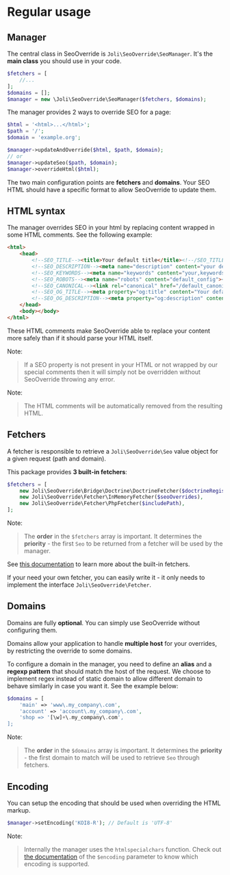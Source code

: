# Regular usage

## Manager

The central class in SeoOverride is `Joli\SeoOverride\SeoManager`. It's the
**main class** you should use in your code.

```php
$fetchers = [
    //...
];
$domains = [];
$manager = new \Joli\SeoOverride\SeoManager($fetchers, $domains);
```

The manager provides 2 ways to override SEO for a page:

```php
$html = '<html>...</html>';
$path = '/';
$domain = 'example.org';

$manager->updateAndOverride($html, $path, $domain);
// or
$manager->updateSeo($path, $domain);
$manager->overrideHtml($html);
```

The two main configuration points are **fetchers** and **domains**.
Your SEO HTML should have a specific format to allow SeoOverride to update
them.

## HTML syntax

The manager overrides SEO in your html by replacing content wrapped in some
HTML comments. See the following example:

```html
<html>
    <head>
        <!--SEO_TITLE--><title>Your default title</title><!--/SEO_TITLE-->
        <!--SEO_DESCRIPTION--><meta name="description" content="your default description"><!--/SEO_DESCRIPTION-->
        <!--SEO_KEYWORDS--><meta name="keywords" content="your,keywords"><!--/SEO_KEYWORDS-->
        <!--SEO_ROBOTS--><meta name="robots" content="default_config"><!--/SEO_ROBOTS-->
        <!--SEO_CANONICAL--><link rel="canonical" href="/default_canonical_url"><!--/SEO_CANONICAL-->
        <!--SEO_OG_TITLE--><meta property="og:title" content="Your default og:title"><!--/SEO_OG_TITLE-->
        <!--SEO_OG_DESCRIPTION--><meta property="og:description" content="Your default og:description"><!--/SEO_OG_DESCRIPTION-->
    </head>
    <body></body>
</html>
```

These HTML comments make SeoOverride able to replace your content more safely
than if it should parse your HTML itself.

Note:
> If a SEO property is not present in your HTML or not wrapped by our special
> comments then it will simply not be overridden without SeoOverride throwing
> any error.

Note:
> The HTML comments will be automatically removed from the resulting HTML.

## Fetchers

A fetcher is responsible to retrieve a `Joli\SeoOverride\Seo` value object for
a given request (path and domain).

This package provides **3 built-in fetchers**:

```php
$fetchers = [
    new Joli\SeoOverride\Bridge\Doctrine\DoctrineFetcher($doctrineRegistry),
    new Joli\SeoOverride\Fetcher\InMemoryFetcher($seoOverrides),
    new Joli\SeoOverride\Fetcher\PhpFetcher($includePath),
];
```

Note:
> The **order** in the `$fetchers` array is important. It determines the
> **priority** - the first `Seo` to be returned from a fetcher will be used by
> the manager.

See [this documentation](available-fetchers.md) to learn more about the built-in
fetchers.

If your need your own fetcher, you can easily write it - it only needs to
implement the interface `Joli\SeoOverride\Fetcher`.

## Domains

Domains are fully **optional**. You can simply use SeoOverride without
configuring them.

Domains allow your application to handle **multiple host** for your overrides,
by restricting the override to some domains.

To configure a domain in the manager, you need to define an **alias** and a
**regexp pattern** that should match the host of the request. We choose to
implement regex instead of static domain to allow different domain to behave
similarly in case you want it. See the example below:
 
```php
$domains = [
    'main' => 'www\.my_company\.com',
    'account' => 'account\.my_company\.com',
    'shop => '[\w]+\.my_company\.com',
];
 ```

Note:
> The **order** in the `$domains` array is important. It determines the
> **priority** - the first domain to match will be used to retrieve `Seo`
> through fetchers.

## Encoding

You can setup the encoding that should be used when overriding the HTML markup.

```php
$manager->setEncoding('KOI8-R'); // Default is 'UTF-8'
 ```

Note:
> Internally the manager uses the `htmlspecialchars` function. Check out
> [the documentation](http://php.net/manual/en/function.htmlspecialchars.php#refsect1-function.htmlspecialchars-parameters)
> of the `$encoding` parameter to know which encoding is supported.
